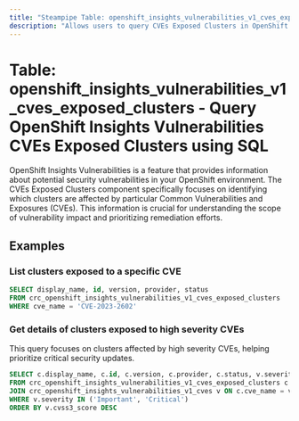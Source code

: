 ```yaml
---
title: "Steampipe Table: openshift_insights_vulnerabilities_v1_cves_exposed_clusters - Query OpenShift Insights Vulnerabilities CVEs Exposed Clusters using SQL"
description: "Allows users to query CVEs Exposed Clusters in OpenShift Insights Vulnerabilities, providing information about clusters affected by specific Common Vulnerabilities and Exposures (CVEs)."
---
```


# Table: openshift_insights_vulnerabilities_v1_cves_exposed_clusters - Query OpenShift Insights Vulnerabilities CVEs Exposed Clusters using SQL

OpenShift Insights Vulnerabilities is a feature that provides information about potential security vulnerabilities in your OpenShift environment. The CVEs Exposed Clusters component specifically focuses on identifying which clusters are affected by particular Common Vulnerabilities and Exposures (CVEs). This information is crucial for understanding the scope of vulnerability impact and prioritizing remediation efforts.

## Examples

### List clusters exposed to a specific CVE

```sql
SELECT display_name, id, version, provider, status
FROM crc_openshift_insights_vulnerabilities_v1_cves_exposed_clusters
WHERE cve_name = 'CVE-2023-2602'
```

### Get details of clusters exposed to high severity CVEs
This query focuses on clusters affected by high severity CVEs, helping prioritize critical security updates.

```sql
SELECT c.display_name, c.id, c.version, c.provider, c.status, v.severity, v.cvss3_score
FROM crc_openshift_insights_vulnerabilities_v1_cves_exposed_clusters c
JOIN crc_openshift_insights_vulnerabilities_v1_cves v ON c.cve_name = v.synopsis
WHERE v.severity IN ('Important', 'Critical')
ORDER BY v.cvss3_score DESC
```
